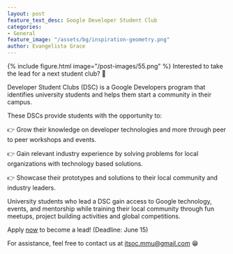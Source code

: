 ```yaml
---
layout: post
feature_text_desc: Google Developer Student Club
categories:
- General
feature_image: "/assets/bg/inspiration-geometry.png"
author: Evangelista Grace
---
```


{% include figure.html image="/post-images/55.png" %}
Interested to take the lead for a next student club? 🤩

Developer Student Clubs (DSC) is a Google Developers program that identifies university students and helps them start a community in their campus.

These DSCs provide students with the opportunity to:

👉 Grow their knowledge on developer technologies and more through peer to peer workshops and events.

👉 Gain relevant industry experience by solving problems for local organizations with technology based solutions.

👉 Showcase their prototypes and solutions to their local community and industry leaders.

University students who lead a DSC gain access to Google technology, events, and mentorship while training their local community through fun meetups, project building activities and global competitions.

Apply [now](https://docs.google.com/forms/d/e/1FAIpQLSdN5cVUj3SDw1U6GWlmgr-iMs-A7Mb1ToV_o52VMMsOq4iIGA/viewform?fbclid=IwAR2r_9H5vd3Pz94cTlASfdJotcCHjfI-X1wZbr11bJ3l9h5XwDB6YGO1FTY) to become a lead! (Deadline: June 15)

For assistance, feel free to contact us at [itsoc.mmu@gmail.com](mailto:itsoc.mmu@gmail.com) 😁